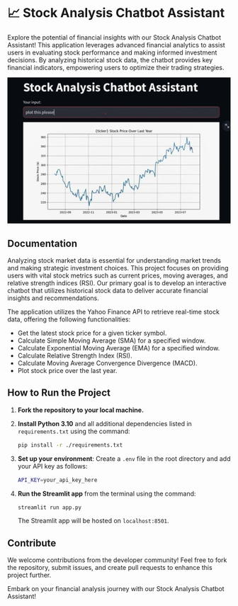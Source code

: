 # 📈 Stock Analysis Chatbot Assistant

Explore the potential of financial insights with our Stock Analysis Chatbot Assistant! This application leverages advanced financial analytics to assist users in evaluating stock performance and making informed investment decisions. By analyzing historical stock data, the chatbot provides key financial indicators, empowering users to optimize their trading strategies.

![Stock Price Plot](stock.png)

## Documentation
Analyzing stock market data is essential for understanding market trends and making strategic investment choices. This project focuses on providing users with vital stock metrics such as current prices, moving averages, and relative strength indices (RSI). Our primary goal is to develop an interactive chatbot that utilizes historical stock data to deliver accurate financial insights and recommendations.

The application utilizes the Yahoo Finance API to retrieve real-time stock data, offering the following functionalities:

- Get the latest stock price for a given ticker symbol.
- Calculate Simple Moving Average (SMA) for a specified window.
- Calculate Exponential Moving Average (EMA) for a specified window.
- Calculate Relative Strength Index (RSI).
- Calculate Moving Average Convergence Divergence (MACD).
- Plot stock price over the last year.

## How to Run the Project
1. **Fork the repository to your local machine.**
2. **Install Python 3.10** and all additional dependencies listed in `requirements.txt` using the command:
   
   ```bash
   pip install -r ./requirements.txt
   ```

4. **Set up your environment**:
   Create a `.env` file in the root directory and add your API key as follows:
   
   ```bash
   API_KEY=your_api_key_here
   ```
6. **Run the Streamlit app** from the terminal using the command:
   
   ```bash
   streamlit run app.py
   ```
   The Streamlit app will be hosted on `localhost:8501`.

## Contribute
We welcome contributions from the developer community! Feel free to fork the repository, submit issues, and create pull requests to enhance this project further.

Embark on your financial analysis journey with our Stock Analysis Chatbot Assistant!

